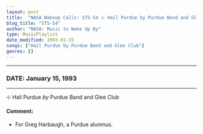 ```yaml
---
layout: post
title:  "NASA Wakeup Calls: STS-54 ⊹ Hail Purdue by Purdue Band and Glee Club ⊹ January 15, 1993"
blog_title: "STS-54"
author: "NASA: Music to Wake Up By"
type: MusicPlaylist
date_modified: 1993-01-15
songs: ["Hail Purdue by Purdue Band and Glee Club"]
genres: []
---
```


----
### DATE: January 15, 1993
----
⊹ Hail Purdue *by* Purdue Band and Glee Club  

#### Comment:
* For Greg Harbaugh, a Purdue alumnus.



<br/>
<center>
	<a target="_blank"
	   href="https://twitter.com/intent/tweet?hashtags=Space,NASA,Playlist,NASAWakeupCalls,SpaceProgram&text=🚀 {{ page.author}}, '{{ page.songs.first }}' {{ page.title }}, {{ site.url }}{{ page.url }}&via=nasawakeupcalls"><i class="fab fa-twitter" title="Tweet this page" alt="Tweet this page" style="font-size: 1.3em;"></i></a>
	&nbsp; 	<i class="fas fa-user-astronaut" style="font-size: 1.5em;"></i> &nbsp;
    <a id="custom_amazon_link"
       type="amzn" search="#"
       category="popular music">
    <i class="fab fa-amazon" style="font-size: 1.3em;"></i></a>
</center>

<!-- Randomly resolve an individual entry from a song array -->
<script src="/assets/javascript/seedrandom.min.js"></script>
<script>
  var wake_me_up = ["Hail Purdue by Purdue Band and Glee Club"];
  var prng = new Math.seedrandom();
  function randomSong() {
    song = wake_me_up[Math.floor(Math.random() * wake_me_up.length)];
    var amazon_link = document.getElementById("custom_amazon_link");
    amazon_link.setAttribute("search", song);
  }
  window.onload = randomSong();
</script>
